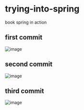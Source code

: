 # trying-into-spring
book spring in action
## first commit
![image](https://github.com/nokisev/trying-into-spring/assets/102754781/30456f46-042e-450c-9cdc-74578a73ed9b)
## second commit
![image](https://github.com/nokisev/trying-into-spring/assets/102754781/53f33536-fcbc-4fb2-ad92-327a91c6f6d4)
## third commit
![image](https://github.com/nokisev/trying-into-spring/assets/102754781/3131f3c2-862d-4936-9982-9b2e10f013d2)
